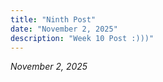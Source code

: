 ```yaml
---
title: "Ninth Post"
date: "November 2, 2025"
description: "Week 10 Post :)))"
---
```


*November 2, 2025*